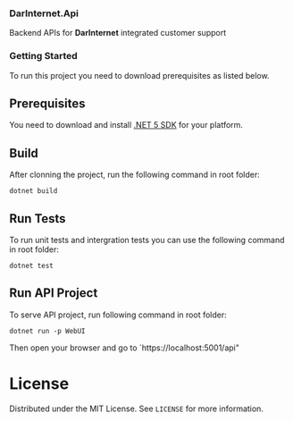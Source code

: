 ### DarInternet.Api
Backend APIs for **DarInternet** integrated customer support


### Getting Started
To run this project you need to download prerequisites as listed below.

## Prerequisites
You need to download and install [.NET 5 SDK](https://dotnet.microsoft.com/download/dotnet/5.0) for your platform.

## Build 
After clonning the project, run the following command in root folder:

`dotnet build`

## Run Tests
To run unit tests and intergration tests you can use the following command in root folder:

`dotnet test`

## Run API Project
To serve API project, run following command in root folder:

`dotnet run -p WebUI`

Then open your browser and go to `https://localhost:5001/api"

# License
Distributed under the MIT License. See `LICENSE` for more information.



